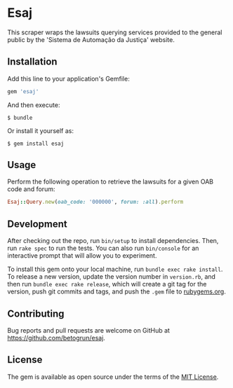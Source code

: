 # Esaj

This scraper wraps the lawsuits querying services provided to the general public by the 'Sistema de Automação da Justiça' website.

## Installation

Add this line to your application's Gemfile:

```ruby
gem 'esaj'
```

And then execute:

    $ bundle

Or install it yourself as:

    $ gem install esaj

## Usage

Perform the following operation to retrieve the lawsuits for a given OAB code and forum:

```ruby
Esaj::Query.new(oab_code: '000000', forum: :all).perform
```

## Development

After checking out the repo, run `bin/setup` to install dependencies. Then, run `rake spec` to run the tests. You can also run `bin/console` for an interactive prompt that will allow you to experiment.

To install this gem onto your local machine, run `bundle exec rake install`. To release a new version, update the version number in `version.rb`, and then run `bundle exec rake release`, which will create a git tag for the version, push git commits and tags, and push the `.gem` file to [rubygems.org](https://rubygems.org).

## Contributing

Bug reports and pull requests are welcome on GitHub at https://github.com/betogrun/esaj.

## License

The gem is available as open source under the terms of the [MIT License](https://opensource.org/licenses/MIT).
